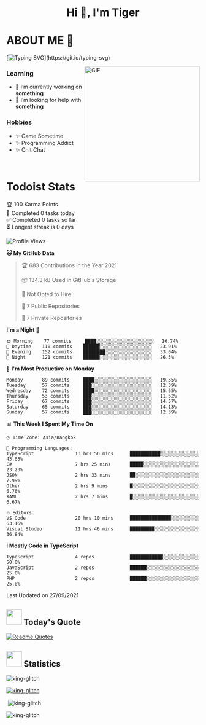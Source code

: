 <h1 align="center">Hi 👋, I'm Tiger</h1>




# ABOUT ME 💬

[![Typing SVG](https://readme-typing-svg.herokuapp.com?color=22F771&vCenter=true&lines=A+perssionate+developer+from+nowhere.)](https://git.io/typing-svg)

<img hight="200px" width="300px" alt="GIF" align="right" src="https://media.giphy.com/media/LmNwrBhejkK9EFP504/giphy.gif">

### Learning
- 🔭 I’m currently working on **something**
- 🤝 I’m looking for help with **something**

### Hobbies
- ✨ Game Sometime
- ✨ Programming Addict
- ✨ Chit Chat

</br>


# Todoist Stats

<!-- TODO-IST:START -->
🏆  100 Karma Points           
🌸  Completed 0 tasks today           
✅  Completed 0 tasks so far           
⏳  Longest streak is 0 days
<!-- TODO-IST:END -->

<!--START_SECTION:waka-->
![Profile Views](http://img.shields.io/badge/Profile%20Views-2-blue)

**🐱 My GitHub Data** 

> 🏆 683 Contributions in the Year 2021
 > 
> 📦 134.3 kB Used in GitHub's Storage 
 > 
> 🚫 Not Opted to Hire
 > 
> 📜 7 Public Repositories 
 > 
> 🔑 7 Private Repositories  
 > 
**I'm a Night 🦉** 

```text
🌞 Morning    77 commits     ████░░░░░░░░░░░░░░░░░░░░░   16.74% 
🌆 Daytime    110 commits    ██████░░░░░░░░░░░░░░░░░░░   23.91% 
🌃 Evening    152 commits    ████████░░░░░░░░░░░░░░░░░   33.04% 
🌙 Night      121 commits    ██████░░░░░░░░░░░░░░░░░░░   26.3%

```
📅 **I'm Most Productive on Monday** 

```text
Monday       89 commits     ████░░░░░░░░░░░░░░░░░░░░░   19.35% 
Tuesday      57 commits     ███░░░░░░░░░░░░░░░░░░░░░░   12.39% 
Wednesday    72 commits     ████░░░░░░░░░░░░░░░░░░░░░   15.65% 
Thursday     53 commits     ███░░░░░░░░░░░░░░░░░░░░░░   11.52% 
Friday       67 commits     ███░░░░░░░░░░░░░░░░░░░░░░   14.57% 
Saturday     65 commits     ███░░░░░░░░░░░░░░░░░░░░░░   14.13% 
Sunday       57 commits     ███░░░░░░░░░░░░░░░░░░░░░░   12.39%

```


📊 **This Week I Spent My Time On** 

```text
⌚︎ Time Zone: Asia/Bangkok

💬 Programming Languages: 
TypeScript               13 hrs 56 mins      ███████████░░░░░░░░░░░░░░   43.65% 
C#                       7 hrs 25 mins       █████░░░░░░░░░░░░░░░░░░░░   23.23% 
JSON                     2 hrs 33 mins       ██░░░░░░░░░░░░░░░░░░░░░░░   7.99% 
Other                    2 hrs 9 mins        █░░░░░░░░░░░░░░░░░░░░░░░░   6.76% 
XAML                     2 hrs 7 mins        █░░░░░░░░░░░░░░░░░░░░░░░░   6.67%

🔥 Editors: 
VS Code                  20 hrs 10 mins      ███████████████░░░░░░░░░░   63.16% 
Visual Studio            11 hrs 46 mins      █████████░░░░░░░░░░░░░░░░   36.84%

```

**I Mostly Code in TypeScript** 

```text
TypeScript               4 repos             ████████████░░░░░░░░░░░░░   50.0% 
JavaScript               2 repos             ██████░░░░░░░░░░░░░░░░░░░   25.0% 
PHP                      2 repos             ██████░░░░░░░░░░░░░░░░░░░   25.0%

```



 Last Updated on 27/09/2021
<!--END_SECTION:waka-->


## <img height="40" src="https://raw.githubusercontent.com/innng/innng/master/assets/kyubey.gif"/> Today's Quote

[![Readme Quotes](https://quotes-github-readme.vercel.app/api?type=horizontal)](https://github.com/piyushsuthar/github-readme-quotes)

## <img height="40" src="https://raw.githubusercontent.com/innng/innng/master/assets/kyubey.gif"/> Statistics

<p align="left"> <img src="https://komarev.com/ghpvc/?username=king-glitch&label=Profile%20views&color=0e75b6&style=flat" alt="king-glitch" /> </p>

<p align="left"> <a href="https://github.com/ryo-ma/github-profile-trophy"><img src="https://github-profile-trophy.vercel.app/?username=king-glitch" alt="king-glitch" /></a> </p>

<p>&nbsp;<img align="center" src="https://github-readme-stats.vercel.app/api?username=king-glitch&show_icons=true&locale=en" alt="king-glitch" /></p>

<p><img align="center" src="https://github-readme-streak-stats.herokuapp.com/?user=king-glitch&" alt="king-glitch" /></p>
